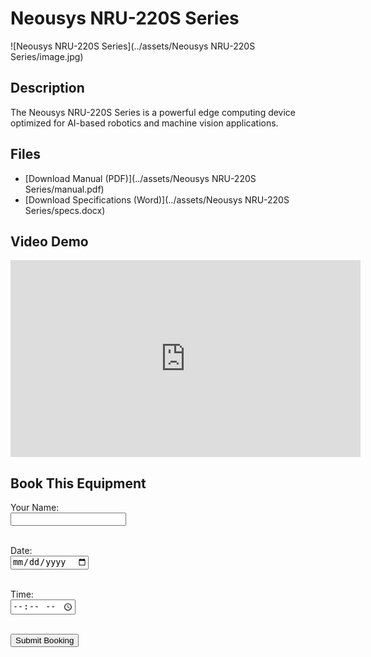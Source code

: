 # Neousys NRU-220S Series

![Neousys NRU-220S Series](../assets/Neousys NRU-220S Series/image.jpg)

## Description
The Neousys NRU-220S Series is a powerful edge computing device optimized for AI-based robotics and machine vision applications.

## Files
- [Download Manual (PDF)](../assets/Neousys NRU-220S Series/manual.pdf)
- [Download Specifications (Word)](../assets/Neousys NRU-220S Series/specs.docx)

## Video Demo
<iframe width="560" height="315" src="https://www.youtube.com/embed/YOUTUBE_VIDEO_ID " frameborder="0" allowfullscreen></iframe>

## Book This Equipment

<form action="mailto:your-email@example.com" method="post" enctype="text/plain">
  <label>Your Name:</label><br>
  <input type="text" name="name"><br><br>

  <label>Date:</label><br>
  <input type="date" name="date"><br><br>

  <label>Time:</label><br>
  <input type="time" name="time"><br><br>

  <input type="submit" value="Submit Booking">
</form>